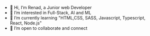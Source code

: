 - 👋 Hi, I’m Renad, a Junior web Developer 
- 👀 I’m interested in Full-Stack, AI and ML 
- 🌱 I’m currently learning "HTML,CSS, SASS, Javascript, Typescript, React, Node.js"
- 💞️ I’m open to collaborate and connect 


<!---
Renad-B/Renad-B is a ✨ special ✨ repository because its `README.md` (this file) appears on your GitHub profile.
You can click the Preview link to take a look at your changes.
--->
